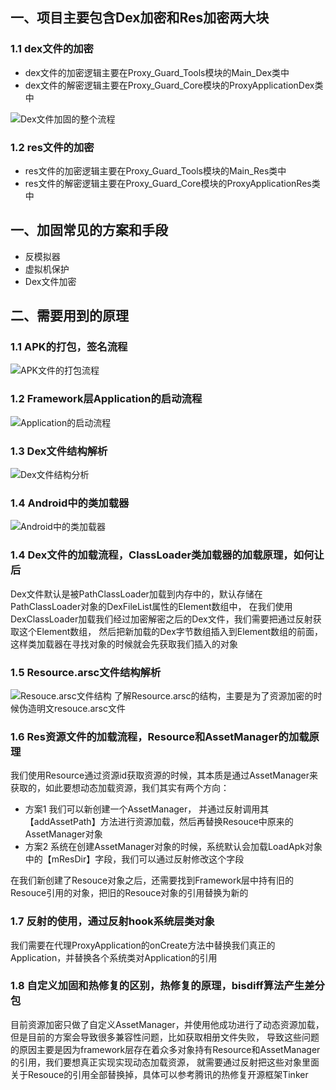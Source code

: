 ## 一、项目主要包含Dex加密和Res加密两大块

### 1.1 dex文件的加密

- dex文件的加密逻辑主要在Proxy_Guard_Tools模块的Main_Dex类中
- dex文件的解密逻辑主要在Proxy_Guard_Core模块的ProxyApplicationDex类中

![Dex文件加固的整个流程](pic/01_Dex文件加固的整个流程.png)

### 1.2 res文件的加密

- res文件的加密逻辑主要在Proxy_Guard_Tools模块的Main_Res类中
- res文件的解密逻辑主要在Proxy_Guard_Core模块的ProxyApplicationRes类中

## 一、加固常见的方案和手段

- 反模拟器
- 虚拟机保护
- Dex文件加密

## 二、需要用到的原理

### 1.1 APK的打包，签名流程

![APK文件的打包流程](pic/02_APK的打包流程.png)

### 1.2 Framework层Application的启动流程

![Application的启动流程](pic/03_Application的启动流程.png)

### 1.3 Dex文件结构解析

![Dex文件结构分析](pic/04_Dex文件结构分析.png)

### 1.4 Android中的类加载器

![Android中的类加载器](pic/05_Android中的类加载器.png)

### 1.4 Dex文件的加载流程，ClassLoader类加载器的加载原理，如何让后

Dex文件默认是被PathClassLoader加载到内存中的，默认存储在PathClassLoader对象的DexFileList属性的Element数组中，
在我们使用DexClassLoader加载我们经过加密解密之后的Dex文件，我们需要把通过反射获取这个Element数组，
然后把新加载的Dex字节数组插入到Element数组的前面，这样类加载器在寻找对象的时候就会先获取我们插入的对象

### 1.5 Resource.arsc文件结构解析

![Resouce.arsc文件结构](pic/06_Resouce.arsc文件结构.png)
了解Resource.arsc的结构，主要是为了资源加密的时候伪造明文resouce.arsc文件

### 1.6 Res资源文件的加载流程，Resource和AssetManager的加载原理

我们使用Resource通过资源id获取资源的时候，其本质是通过AssetManager来获取的，如此要想动态加载资源，我们其实有两个方向：

- 方案1 我们可以新创建一个AssetManager， 并通过反射调用其【addAssetPath】方法进行资源加载，然后再替换Resouce中原来的AssetManager对象
- 方案2 系统在创建AssetManager对象的时候，系统默认会加载LoadApk对象中的【mResDir】字段，我们可以通过反射修改这个字段

在我们新创建了Resouce对象之后，还需要找到Framework层中持有旧的Resouce引用的对象，把旧的Resouce对象的引用替换为新的

### 1.7 反射的使用，通过反射hook系统层类对象

我们需要在代理ProxyApplication的onCreate方法中替换我们真正的Application，并替换各个系统类对Application的引用

### 1.8 自定义加固和热修复的区别，热修复的原理，bisdiff算法产生差分包

目前资源加密只做了自定义AssetManager，并使用他成功进行了动态资源加载，但是目前的方案会导致很多兼容性问题，比如获取相册文件失败，
导致这些问题的原因主要是因为framework层存在着众多对象持有Resource和AssetManager的引用，我们要想真正实现实现动态加载资源，
就需要通过反射把这些对象里面关于Resouce的引用全部替换掉，具体可以参考腾讯的热修复开源框架Tinker